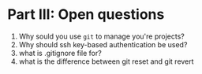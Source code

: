 # Part III: Open questions

1. Why sould you use `git` to manage you're projects?
2. Why should ssh key-based authentication be used?
3. what is .gitignore file for? 
4. what is the difference between git reset and git revert
